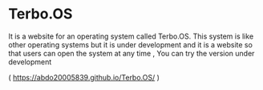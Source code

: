 # Terbo.OS
It is a website for an operating system called Terbo.OS. This system is like other operating systems but it is under development and it is a website so that users can open the system at any time , You can try the version under development 

( https://abdo20005839.github.io/Terbo.OS/ )
